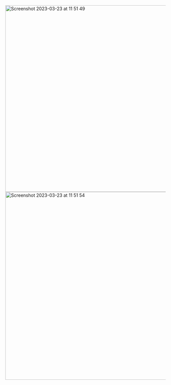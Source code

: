 <img width="584" alt="Screenshot 2023-03-23 at 11 51 49" src="https://user-images.githubusercontent.com/95253429/227260417-0c332121-308a-43af-a44b-770e19514f0c.png">
<img width="588" alt="Screenshot 2023-03-23 at 11 51 54" src="https://user-images.githubusercontent.com/95253429/227260430-ba4df714-587e-432d-99fe-668b51c98787.png">
